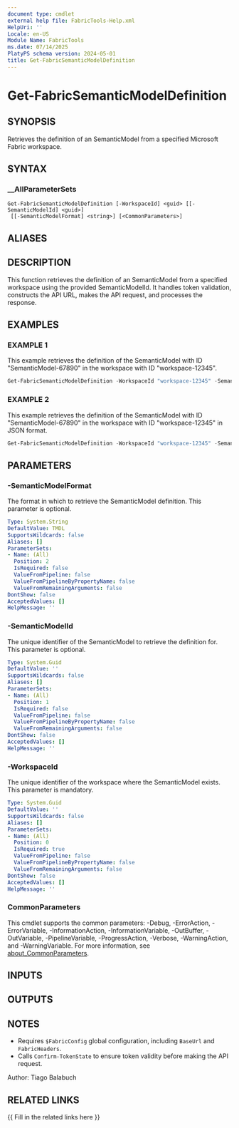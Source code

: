```yaml
---
document type: cmdlet
external help file: FabricTools-Help.xml
HelpUri: ''
Locale: en-US
Module Name: FabricTools
ms.date: 07/14/2025
PlatyPS schema version: 2024-05-01
title: Get-FabricSemanticModelDefinition
---
```


# Get-FabricSemanticModelDefinition

## SYNOPSIS

Retrieves the definition of an SemanticModel from a specified Microsoft Fabric workspace.

## SYNTAX

### __AllParameterSets

```
Get-FabricSemanticModelDefinition [-WorkspaceId] <guid> [[-SemanticModelId] <guid>]
 [[-SemanticModelFormat] <string>] [<CommonParameters>]
```

## ALIASES

## DESCRIPTION

This function retrieves the definition of an SemanticModel from a specified workspace using the provided SemanticModelId.
It handles token validation, constructs the API URL, makes the API request, and processes the response.

## EXAMPLES

### EXAMPLE 1

This example retrieves the definition of the SemanticModel with ID "SemanticModel-67890" in the workspace with ID "workspace-12345".

```powershell
Get-FabricSemanticModelDefinition -WorkspaceId "workspace-12345" -SemanticModelId "SemanticModel-67890"
```

### EXAMPLE 2

This example retrieves the definition of the SemanticModel with ID "SemanticModel-67890" in the workspace with ID "workspace-12345" in JSON format.

```powershell
Get-FabricSemanticModelDefinition -WorkspaceId "workspace-12345" -SemanticModelId "SemanticModel-67890" -SemanticModelFormat "json"
```

## PARAMETERS

### -SemanticModelFormat

The format in which to retrieve the SemanticModel definition.
This parameter is optional.

```yaml
Type: System.String
DefaultValue: TMDL
SupportsWildcards: false
Aliases: []
ParameterSets:
- Name: (All)
  Position: 2
  IsRequired: false
  ValueFromPipeline: false
  ValueFromPipelineByPropertyName: false
  ValueFromRemainingArguments: false
DontShow: false
AcceptedValues: []
HelpMessage: ''
```

### -SemanticModelId

The unique identifier of the SemanticModel to retrieve the definition for.
This parameter is optional.

```yaml
Type: System.Guid
DefaultValue: ''
SupportsWildcards: false
Aliases: []
ParameterSets:
- Name: (All)
  Position: 1
  IsRequired: false
  ValueFromPipeline: false
  ValueFromPipelineByPropertyName: false
  ValueFromRemainingArguments: false
DontShow: false
AcceptedValues: []
HelpMessage: ''
```

### -WorkspaceId

The unique identifier of the workspace where the SemanticModel exists.
This parameter is mandatory.

```yaml
Type: System.Guid
DefaultValue: ''
SupportsWildcards: false
Aliases: []
ParameterSets:
- Name: (All)
  Position: 0
  IsRequired: true
  ValueFromPipeline: false
  ValueFromPipelineByPropertyName: false
  ValueFromRemainingArguments: false
DontShow: false
AcceptedValues: []
HelpMessage: ''
```

### CommonParameters

This cmdlet supports the common parameters: -Debug, -ErrorAction, -ErrorVariable,
-InformationAction, -InformationVariable, -OutBuffer, -OutVariable, -PipelineVariable,
-ProgressAction, -Verbose, -WarningAction, and -WarningVariable. For more information, see
[about_CommonParameters](https://go.microsoft.com/fwlink/?LinkID=113216).

## INPUTS

## OUTPUTS

## NOTES

- Requires `$FabricConfig` global configuration, including `BaseUrl` and `FabricHeaders`.
- Calls `Confirm-TokenState` to ensure token validity before making the API request.

Author: Tiago Balabuch

## RELATED LINKS

{{ Fill in the related links here }}

